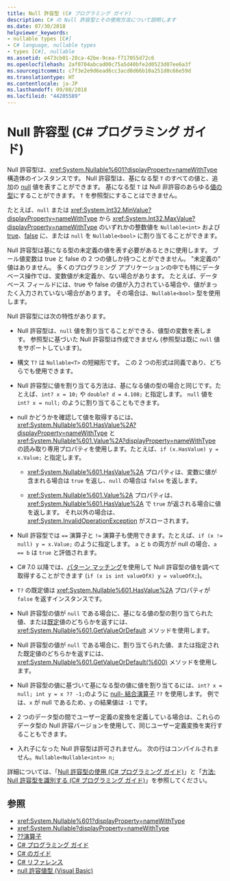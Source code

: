 ```yaml
---
title: Null 許容型 (C# プログラミング ガイド)
description: C# の Null 許容型とその使用方法について説明します
ms.date: 07/30/2018
helpviewer_keywords:
- nullable types [C#]
- C# language, nullable types
- types [C#], nullable
ms.assetid: e473cb01-28ca-42be-9cea-f717055d72c6
ms.openlocfilehash: 2af0704abcad00c75a5d40bfe2d0523d07ee6a3f
ms.sourcegitcommit: c7f3e2e9d6ead6cc3acd0d66b10a251d0c66e59d
ms.translationtype: HT
ms.contentlocale: ja-JP
ms.lasthandoff: 09/08/2018
ms.locfileid: "44205589"
---
```

# <a name="nullable-types-c-programming-guide"></a>Null 許容型 (C# プログラミング ガイド)

Null 許容型は、<xref:System.Nullable%601?displayProperty=nameWithType> 構造体のインスタンスです。 Null 許容型は、基になる型 `T` のすべての値と、追加の [null](../../language-reference/keywords/null.md) 値を表すことができます。 基になる型 `T` は Null 非許容のあらゆる[値の型](../../language-reference/keywords/value-types.md)にすることができます。 `T` を参照型にすることはできません。

たとえば、`null` または <xref:System.Int32.MinValue?displayProperty=nameWithType> から <xref:System.Int32.MaxValue?displayProperty=nameWithType> のいずれかの整数値を `Nullable<int>` および [true](../../language-reference/keywords/true-literal.md)、[false](../../language-reference/keywords/false-literal.md) に、または `null` を `Nullable<bool>` に割り当てることができます。

Null 許容型は基になる型の未定義の値を表す必要があるときに使用します。 ブール値変数は true と false の 2 つの値しか持つことができません。 "未定義の" 値はありません。 多くのプログラミング アプリケーションの中でも特にデータベース操作では、変数値が未定義か、ない場合があります。 たとえば、データベース フィールドには、true や false の値が入力されている場合や、値がまったく入力されていない場合があります。 その場合は、`Nullable<bool>` 型を使用します。

Null 許容型には次の特性があります。
  
- Null 許容型は、`null` 値を割り当てることができる、値型の変数を表します。 参照型に基づいた Null 許容型は作成できません  (参照型は既に `null` 値をサポートしています)。  
  
- 構文 `T?` は `Nullable<T>` の短縮形です。 この 2 つの形式は同義であり、どちらでも使用できます。  
  
- Null 許容型に値を割り当てる方法は、基になる値の型の場合と同じです。たとえば、`int? x = 10;` や `double? d = 4.108;` と指定します。 `null` 値を `int? x = null;` のように割り当てることもできます。  
  
- null かどうかを確認して値を取得するには、<xref:System.Nullable%601.HasValue%2A?displayProperty=nameWithType> と <xref:System.Nullable%601.Value%2A?displayProperty=nameWithType> の読み取り専用プロパティを使用します。たとえば、`if (x.HasValue) y = x.Value;` と指定します。  
  
  - <xref:System.Nullable%601.HasValue%2A> プロパティは、変数に値が含まれる場合は `true` を返し、`null` の場合は `false` を返します。
  
  - <xref:System.Nullable%601.Value%2A> プロパティは、<xref:System.Nullable%601.HasValue%2A> で `true` が返される場合に値を返します。 それ以外の場合は、<xref:System.InvalidOperationException> がスローされます。  
  
- Null 許容型では `==` 演算子と `!=` 演算子も使用できます。たとえば、`if (x != null) y = x.Value;` のように指定します。 `a` と `b` の両方が null の場合、`a == b` は `true` と評価されます。  

- C# 7.0 以降では、[パターン マッチング](../../pattern-matching.md#the-is-type-pattern-expression)を使用して Null 許容型の値を調べて取得することができます (`if (x is int valueOfX) y = valueOfX;`)。
  
- `T?` の既定値は <xref:System.Nullable%601.HasValue%2A> プロパティが `false` を返すインスタンスです。  

- Null 許容型の値が `null` である場合に、基になる値の型の割り当てられた値、または[既定](../../language-reference/keywords/default-values-table.md)値のどちらかを返すには、<xref:System.Nullable%601.GetValueOrDefault> メソッドを使用します。  

- Null 許容型の値が `null` である場合に、割り当てられた値、または指定された既定値のどちらかを返すには、<xref:System.Nullable%601.GetValueOrDefault(%600)> メソッドを使用します。
  
- Null 許容型の値に基づいて基になる型の値に値を割り当てるには、`int? x = null; int y = x ?? -1;`のように [null- 結合演算子](../../language-reference/operators/null-coalescing-operator.md) `??` を使用します。 例では、`x` が null であるため、`y` の結果値は `-1` です。

- 2 つのデータ型の間でユーザー定義の変換を定義している場合は、これらのデータ型の Null 許容バージョンを使用して、同じユーザー定義変換を実行することもできます。
  
- 入れ子になった Null 許容型は許可されません。 次の行はコンパイルされません。`Nullable<Nullable<int>> n;`  

詳細については、「[Null 許容型の使用 (C# プログラミング ガイド)](using-nullable-types.md)」と「[方法: Null 許容型を識別する (C# プログラミング ガイド)](how-to-identify-a-nullable-type.md)」を参照してください。
  
## <a name="see-also"></a>参照

- <xref:System.Nullable%601?displayProperty=nameWithType>  
- <xref:System.Nullable?displayProperty=nameWithType>  
- [??演算子](../../language-reference/operators/null-coalescing-operator.md)  
- [C# プログラミング ガイド](../index.md)  
- [C# のガイド](../../index.md)  
- [C# リファレンス](../../language-reference/index.md)  
- [null 許容値型 (Visual Basic)](../../../visual-basic/programming-guide/language-features/data-types/nullable-value-types.md)  
